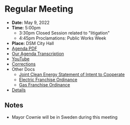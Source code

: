 # Regular Meeting

- **Date:** May 9, 2022
- **Time:** 5:00pm
    - 3:30pm Closed Session related to "litigation"
    - 4:45pm Proclamations: Public Works Week
- **Place:** DSM City Hall
- [Agenda PDF](https://councildocs.dsm.city/agendas/ag20220509.pdf?pdf=Agenda&t=1651805149800)
- [Our Agenda Transcription](#/view/agenda~2022~transcription~05-09_RM)
- [YouTube](https://youtu.be/wXoNYdO7EmM)
- [Corrections](https://councildocs.dsm.city/corrections/20220509%20cap.pdf?pdf=Corrections&t=1652047088605)
- Other Docs
    - [Joint Clean Energy Statement of Intent to Cooperate](https://www.dsm.city/document_center/City%20Manager/Sustainability/Franchise/Statement%20of%20Intent%20to%20Cooperate%20Final%202022.pdf?pdf=Joint%20Clean%20Energy%20Statement%20of%20Intent%20to%20Cooperate&t=1652047189315)
    - [Electric Franchise Ordinance](https://www.dsm.city/document_center/City%20Manager/Sustainability/Franchise/Final%20Electric%20Franchise%20Ordinance.pdf?pdf=Electric%20Franchise%20Ordinance&t=1652047189315)
    - [Gas Franchise Ordinance](https://www.dsm.city/document_center/City%20Manager/Sustainability/Franchise/Final%20Gas%20Franchise%20Ordinance.pdf?pdf=Gas%20Franchise%20Ordinance&t=1652047189315)
- [Details](https://www.dsm.city/citycouncil_detail_T60_R2025.php)

## Notes

- Mayor Cownie will be in Sweden during this meeting
